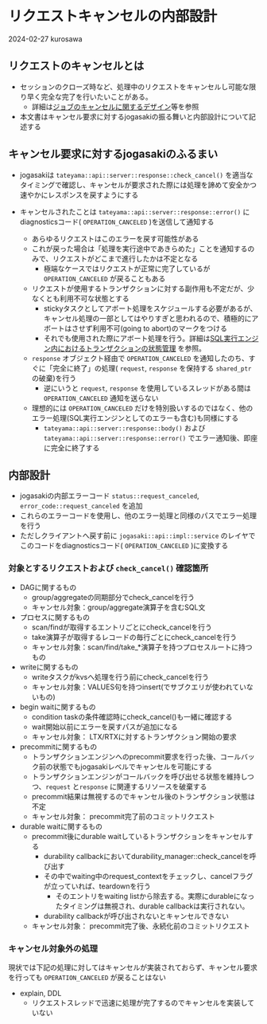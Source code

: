 # リクエストキャンセルの内部設計

2024-02-27 kurosawa

## リクエストのキャンセルとは

- セッションのクローズ時など、処理中のリクエストをキャンセルし可能な限り早く完全な完了を行いたいことがある。
  - 詳細は[ジョブのキャンセルに関するデザイン](https://github.com/project-tsurugi/tateyama/blob/master/docs/internal/job-cancel-design_ja.md)等を参照
- 本文書はキャンセル要求に対するjogasakiの振る舞いと内部設計について記述する

## キャンセル要求に対するjogasakiのふるまい

- jogasakiは `tateyama::api::server::response::check_cancel()` を適当なタイミングで確認し、キャンセルが要求された際には処理を諦めて安全かつ速やかにレスポンスを戻すようにする
- キャンセルされたことは `tateyama::api::server::response::error()` にdiagnosticsコード( `OPERATION_CANCELED` )を送信して通知する

  - あらゆるリクエストはこのエラーを戻す可能性がある
  - これが戻った場合は「処理を実行途中であきらめた」ことを通知するのみで、リクエストがどこまで進行したかは不定となる
    - 極端なケースではリクエストが正常に完了しているが `OPERATION_CANCELED` が戻ることもある
  - リクエストが使用するトランザクションに対する副作用も不定だが、少なくとも利用不可な状態とする
    - stickyタスクとしてアボート処理をスケジュールする必要があるが、キャンセル処理の一部としてはやりすぎと思われるので、積極的にアボートはさせず利用不可(going to abort)のマークをつける
    - それでも使用された際にアボート処理を行う。詳細は[SQL実行エンジン内におけるトランザクションの状態管理](tx-state.md) を参照。
  - `response` オブジェクト経由で `OPERATION_CANCELED` を通知したのち、すぐに「完全に終了」の処理( `request`, `response` を保持する `shared_ptr` の破棄)を行う
    - 逆にいうと `request`, `response` を使用しているスレッドがある間は `OPERATION_CANCELED` 通知を送らない
  - 理想的には `OPERATION_CANCELED` だけを特別扱いするのではなく、他のエラー処理(SQL実行エンジンとしてのエラーも含む)も同様にする
    - `tateyama::api::server::response::body()` および `tateyama::api::server::response::error()` でエラー通知後、即座に完全に終了する

## 内部設計

- jogasakiの内部エラーコード `status::request_canceled`, `error_code::request_canceled` を追加
- これらのエラーコードを使用し、他のエラー処理と同様のパスでエラー処理を行う
- ただしクライアントへ戻す前に `jogasaki::api::impl::service` のレイヤでこのコードをdiagnosticsコード( `OPERATION_CANCELED` )に変換する

### 対象とするリクエストおよび `check_cancel()` 確認箇所

- DAGに関するもの
  - group/aggregateの同期部分でcheck_cancelを行う
  - キャンセル対象：group/aggregate演算子を含むSQL文
- プロセスに関するもの
  - scan/findが取得するエントリごとにcheck_cancelを行う
  - take演算子が取得するレコードの毎行ごとにcheck_cancelを行う
  - キャンセル対象：scan/find/take_*演算子を持つプロセスルートに持つもの
- writeに関するもの
  - writeタスクがkvsへ処理を行う前にcheck_cancelを行う
  - キャンセル対象：VALUES句を持つinsert(でサブクエリが使われていないもの)
- begin waitに関するもの
  - condition taskの条件確認時にcheck_cancel()も一緒に確認する
  - wait開始以前にエラーを戻すパスが追加になる
  - キャンセル対象： LTX/RTXに対するトランザクション開始の要求
- precommitに関するもの
  - トランザクションエンジンへのprecommit要求を行った後、コールバック前の状態でもjogasakiレベルでキャンセルを可能にする
  - トランザクションエンジンがコールバックを呼び出せる状態を維持しつつ、`request` と`response` に関連するリソースを破棄する
  - precommit結果は無視するのでキャンセル後のトランザクション状態は不定
  - キャンセル対象： precommit完了前のコミットリクエスト
- durable waitに関するもの
  - precommit後にdurable waitしているトランザクションをキャンセルする
    - durability callbackにおいてdurability_manager::check_cancelを呼び出す
    - その中でwaiting中のrequest_contextをチェックし、cancelフラグが立っていれば、teardownを行う
      - そのエントリをwaiting listから除去する。実際にdurableになったタイミングは無視され、durable callbackは実行されない。
    - durability callbackが呼び出されないとキャンセルできない
  - キャンセル対象： precommit完了後、永続化前のコミットリクエスト

### キャンセル対象外の処理

現状では下記の処理に対してはキャンセルが実装されておらず、キャンセル要求を行っても `OPERATION_CANCELED` が戻ることはない

- explain, DDL
  - リクエストスレッドで迅速に処理が完了するのでキャンセルを実装していない

